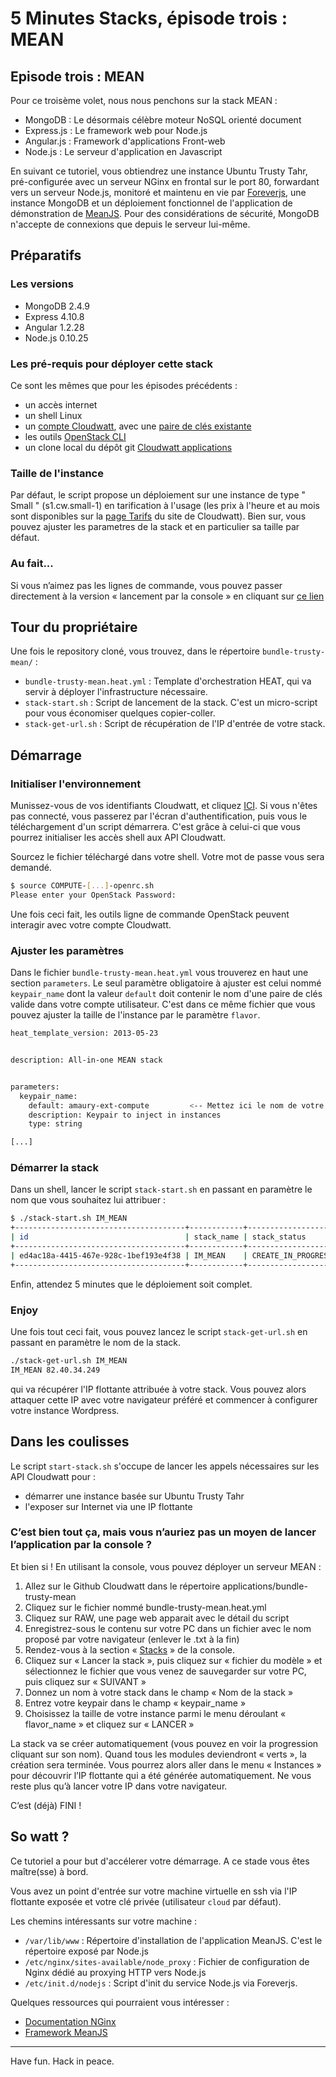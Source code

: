# 5 Minutes Stacks, épisode trois : MEAN
## Episode trois : MEAN

Pour ce troisème volet, nous nous penchons sur la stack MEAN :

* MongoDB : Le désormais célèbre moteur NoSQL orienté document
* Express.js : Le framework web pour Node.js
* Angular.js : Framework d'applications Front-web
* Node.js : Le serveur d'application en Javascript

En suivant ce tutoriel, vous obtiendrez une instance Ubuntu Trusty Tahr, pré-configurée avec un serveur NGinx en frontal sur le port 80, forwardant vers un serveur Node.js, monitoré et maintenu en vie par [Foreverjs](https://github.com/foreverjs/forever), une instance MongoDB et un déploiement fonctionnel de l'application de démonstration de [MeanJS](http://meanjs.org/). Pour des considérations de sécurité, MongoDB n'accepte de connexions que depuis le serveur lui-même.

## Préparatifs

### Les versions

* MongoDB 2.4.9
* Express 4.10.8
* Angular 1.2.28
* Node.js 0.10.25

### Les pré-requis pour déployer cette stack 

Ce sont les mêmes que pour les épisodes précédents :

* un accès internet
* un shell Linux
* un [compte Cloudwatt](https://www.cloudwatt.com/authentification), avec une [paire de clés existante](https://console.cloudwatt.com/project/access_and_security/?tab=access_security_tabs__keypairs_tab)
* les outils [OpenStack CLI](http://docs.openstack.org/cli-reference/content/install_clients.html)
* un clone local du dépôt git [Cloudwatt applications](https://github.com/cloudwatt/applications)

### Taille de l'instance

Par défaut, le script propose un déploiement sur une instance de type " Small " (s1.cw.small-1) en tarification à l'usage (les prix à l'heure et au mois sont disponibles sur la [page Tarifs](https://www.cloudwatt.com/fr/produits/tarifs.html) du site de Cloudwatt). Bien sur, vous pouvez ajuster les parametres de la stack et en particulier sa taille par défaut. 

### Au fait...

Si vous n’aimez pas les lignes de commande, vous pouvez passer directement à la version « lancement par la console » en cliquant sur [ce lien](#console) 

## Tour du propriétaire

Une fois le repository cloné, vous trouvez, dans le répertoire `bundle-trusty-mean/` :

* `bundle-trusty-mean.heat.yml` : Template d'orchestration HEAT, qui va servir à déployer l'infrastructure nécessaire.
* `stack-start.sh` : Script de lancement de la stack. C'est un micro-script pour vous économiser quelques copier-coller.
* `stack-get-url.sh` : Script de récupération de l'IP d'entrée de votre stack.

## Démarrage

### Initialiser l'environnement

Munissez-vous de vos identifiants Cloudwatt, et cliquez [ICI](https://console.cloudwatt.com/project/access_and_security/api_access/openrc/). Si vous n'êtes pas connecté, vous passerez par l'écran d'authentification, puis vous le téléchargement d'un script démarrera. C'est grâce à celui-ci que vous pourrez initialiser les accès shell aux API Cloudwatt.

Sourcez le fichier téléchargé dans votre shell. Votre mot de passe vous sera demandé. 

~~~ bash
$ source COMPUTE-[...]-openrc.sh
Please enter your OpenStack Password:

~~~

Une fois ceci fait, les outils ligne de commande OpenStack peuvent interagir avec votre compte Cloudwatt.

### Ajuster les paramètres

Dans le fichier `bundle-trusty-mean.heat.yml` vous trouverez en haut une section `parameters`. Le seul paramètre obligatoire à ajuster est celui nommé `keypair_name` dont la valeur `default` doit contenir le nom d'une paire de clés valide dans votre compte utilisateur.
C'est dans ce même fichier que vous pouvez ajuster la taille de l'instance par le paramètre `flavor`.

~~~ bash
heat_template_version: 2013-05-23


description: All-in-one MEAN stack


parameters:
  keypair_name:
    default: amaury-ext-compute         <-- Mettez ici le nom de votre paire de clés
    description: Keypair to inject in instances
    type: string

[...]
~~~ 

### Démarrer la stack

Dans un shell, lancer le script `stack-start.sh` en passant en paramètre le nom que vous souhaitez lui attribuer :

~~~ bash
$ ./stack-start.sh IM_MEAN
+--------------------------------------+------------+--------------------+----------------------+
| id                                   | stack_name | stack_status       | creation_time        |
+--------------------------------------+------------+--------------------+----------------------+
| ed4ac18a-4415-467e-928c-1bef193e4f38 | IM_MEAN    | CREATE_IN_PROGRESS | 2015-04-21T08:29:45Z |
+--------------------------------------+------------+--------------------+----------------------+
~~~ 

Enfin, attendez 5 minutes que le déploiement soit complet.

### Enjoy

Une fois tout ceci fait, vous pouvez lancez le script `stack-get-url.sh` en passant en paramètre le nom de la stack.

~~~ bash
./stack-get-url.sh IM_MEAN
IM_MEAN 82.40.34.249
~~~ 

qui va récupérer l'IP flottante attribuée à votre stack. Vous pouvez alors attaquer cette IP avec votre navigateur préféré et commencer à configurer votre instance Wordpress.

## Dans les coulisses

Le script `start-stack.sh` s'occupe de lancer les appels nécessaires sur les API Cloudwatt pour :

* démarrer une instance basée sur Ubuntu Trusty Tahr
* l'exposer sur Internet via une IP flottante

<a name="console" />

### C’est bien tout ça, mais vous n’auriez pas un moyen de lancer l’application par la console ?

Et bien si ! En utilisant la console, vous pouvez déployer un serveur MEAN :

1.	Allez sur le Github Cloudwatt dans le répertoire applications/bundle-trusty-mean
2.	Cliquez sur le fichier nommé bundle-trusty-mean.heat.yml
3.	Cliquez sur RAW, une page web apparait avec le détail du script
4.	Enregistrez-sous le contenu sur votre PC dans un fichier avec le nom proposé par votre navigateur (enlever le .txt à la fin)
5.  Rendez-vous à la section « [Stacks](https://console.cloudwatt.com/project/stacks/) » de la console.
6.	Cliquez sur « Lancer la stack », puis cliquez sur « fichier du modèle » et sélectionnez le fichier que vous venez de sauvegarder sur votre PC, puis cliquez sur « SUIVANT »
7.	Donnez un nom à votre stack dans le champ « Nom de la stack »
8.	Entrez votre keypair dans le champ « keypair_name »
9.	Choisissez la taille de votre instance parmi le menu déroulant « flavor_name » et cliquez sur « LANCER »

La stack va se créer automatiquement (vous pouvez en voir la progression cliquant sur son nom). Quand tous les modules deviendront « verts », la création sera terminée. Vous pourrez alors aller dans le menu « Instances » pour découvrir l’IP flottante qui a été générée automatiquement. Ne vous reste plus qu’à lancer votre IP dans votre navigateur.

C’est (déjà) FINI !

## So watt ?

Ce tutoriel a pour but d'accélerer votre démarrage. A ce stade vous êtes maître(sse) à bord. 

Vous avez un point d'entrée sur votre machine virtuelle en ssh via l'IP flottante exposée et votre clé privée (utilisateur `cloud` par défaut).

Les chemins intéressants sur votre machine :

- `/var/lib/www` : Répertoire d'installation de l'application MeanJS. C'est le répertoire exposé par Node.js
- `/etc/nginx/sites-available/node_proxy` : Fichier de configuration de Nginx dédié au proxying HTTP vers Node.js
- `/etc/init.d/nodejs` : Script d'init du service Node.js via Foreverjs.

Quelques ressources qui pourraient vous intéresser :

* [Documentation NGinx](http://nginx.org/en/docs/)
* [Framework MeanJS](http://meanjs.org/)


-----
Have fun. Hack in peace.
